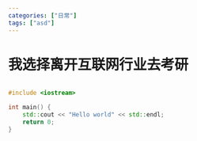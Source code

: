 ```yaml
---
categories: ["日常"]
tags: ["asd"]
---
```


# 我选择离开互联网行业去考研

```c++

#include <iostream>

int main() {
    std::cout << "Hello world" << std::endl;
    return 0;
}


```